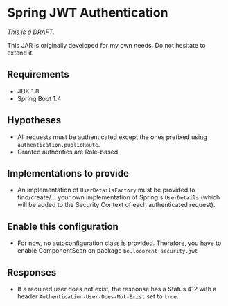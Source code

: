 # Spring JWT Authentication

*This is a DRAFT.* 

This JAR is originally developed for my own needs. Do not hesitate to extend it.

## Requirements

* JDK 1.8
* Spring Boot 1.4

## Hypotheses

* All requests must be authenticated except the ones prefixed using `authentication.publicRoute`.
* Granted authorities are Role-based.

## Implementations to provide

* An implementation of `UserDetailsFactory` must be provided to find/create/... your own implementation of Spring's `UserDetails` (which will be added to the Security Context of each authenticated request).

## Enable this configuration

* For now, no autoconfiguration class is provided. Therefore, you have to enable ComponentScan on package `be.looorent.security.jwt`

## Responses

* If a required user does not exist, the response has a Status 412 with a header `Authentication-User-Does-Not-Exist` set to `true`.